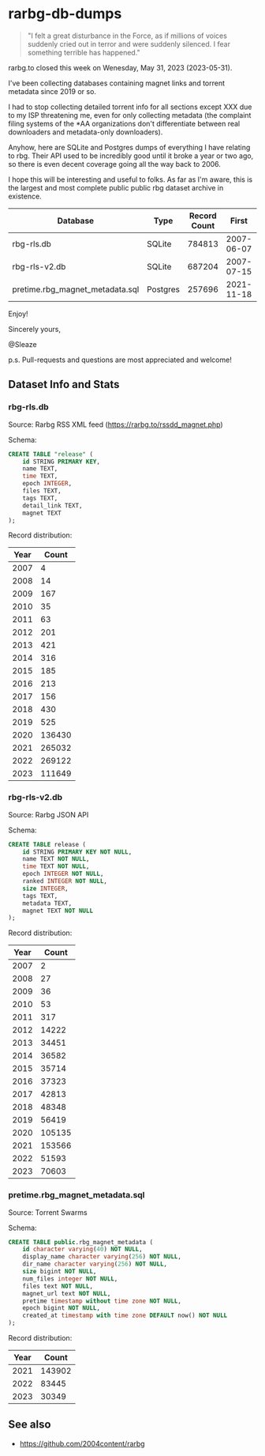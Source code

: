 # rarbg-db-dumps

> "I felt a great disturbance in the Force, as if millions of voices suddenly cried out in terror and were suddenly silenced. I fear something terrible has happened."

rarbg.to closed this week on Wenesday, May 31, 2023 (2023-05-31).

I've been collecting databases containing magnet links and torrent metadata since 2019 or so.

I had to stop collecting detailed torrent info for all sections except XXX due to my ISP threatening me, even for only collecting metadata (the complaint filing systems of the *AA organizations don't differentiate between real downloaders and metadata-only downloaders).

Anyhow, here are SQLite and Postgres dumps of everything I have relating to rbg.  Their API used to be incredibly good until it broke a year or two ago, so there is even decent coverage going all the way back to 2006.

I hope this will be interesting and useful to folks.  As far as I'm aware, this is the largest and most complete public public rbg dataset archive in existence.

| Database                        | Type     | Record Count | First      | Last       |
| ------------------------------- | -------- | ------------ | ---------- | ---------- |
| rbg-rls.db                      | SQLite   | 784813       | 2007-06-07 | 2023-05-31 |
| rbg-rls-v2.db                   | SQLite   | 687204       | 2007-07-15 | 2023-05-31 |
| pretime.rbg_magnet_metadata.sql | Postgres | 257696       | 2021-11-18 | 2023-05-31 |

Enjoy!

Sincerely yours,

@Sleaze

p.s. Pull-requests and questions are most appreciated and welcome!

## Dataset Info and Stats

### rbg-rls.db

Source: Rarbg RSS XML feed (https://rarbg.to/rssdd_magnet.php)

Schema:

```sql
CREATE TABLE "release" (
    id STRING PRIMARY KEY,
    name TEXT,
    time TEXT,
    epoch INTEGER,
    files TEXT,
    tags TEXT,
    detail_link TEXT,
    magnet TEXT
);
```

Record distribution:

| Year | Count  |
| ---- | ------ |
| 2007 |      4 |
| 2008 |     14 |
| 2009 |    167 |
| 2010 |     35 |
| 2011 |     63 |
| 2012 |    201 |
| 2013 |    421 |
| 2014 |    316 |
| 2015 |    185 |
| 2016 |    213 |
| 2017 |    156 |
| 2018 |    430 |
| 2019 |    525 |
| 2020 | 136430 |
| 2021 | 265032 |
| 2022 | 269122 |
| 2023 | 111649 |

### rbg-rls-v2.db

Source: Rarbg JSON API

Schema:

```sql
CREATE TABLE release (
    id STRING PRIMARY KEY NOT NULL,
    name TEXT NOT NULL,
    time TEXT NOT NULL,
    epoch INTEGER NOT NULL,
    ranked INTEGER NOT NULL,
    size INTEGER,
    tags TEXT,
    metadata TEXT,
    magnet TEXT NOT NULL
);
```

Record distribution:

| Year | Count  |
| ---- | ------ |
| 2007 |      2 |
| 2008 |     27 |
| 2009 |     36 |
| 2010 |     53 |
| 2011 |    317 |
| 2012 |  14222 |
| 2013 |  34451 |
| 2014 |  36582 |
| 2015 |  35714 |
| 2016 |  37323 |
| 2017 |  42813 |
| 2018 |  48348 |
| 2019 |  56419 |
| 2020 | 105135 |
| 2021 | 153566 |
| 2022 |  51593 |
| 2023 |  70603 |

### pretime.rbg_magnet_metadata.sql

Source: Torrent Swarms

Schema:

```sql
CREATE TABLE public.rbg_magnet_metadata (
    id character varying(40) NOT NULL,
    display_name character varying(256) NOT NULL,
    dir_name character varying(256) NOT NULL,
    size bigint NOT NULL,
    num_files integer NOT NULL,
    files text NOT NULL,
    magnet_url text NOT NULL,
    pretime timestamp without time zone NOT NULL,
    epoch bigint NOT NULL,
    created_at timestamp with time zone DEFAULT now() NOT NULL
);
```

Record distribution:

| Year | Count  |
| ---- | ------ |
| 2021 | 143902 |
| 2022 |  83445 |
| 2023 |  30349 |

## See also

* https://github.com/2004content/rarbg

